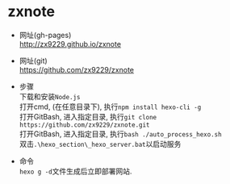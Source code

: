 # zxnote  

* 网址(gh-pages)  
http://zx9229.github.io/zxnote  

* 网址(git)  
https://github.com/zx9229/zxnote  

* 步骤  
下载和安装`Node.js`  
打开cmd, (在任意目录下), 执行`npm install hexo-cli -g`  
打开GitBash, 进入指定目录, 执行`git clone https://github.com/zx9229/zxnote.git`  
打开GitBash, 进入指定目录, 执行`bash ./auto_process_hexo.sh`  
双击`.\hexo_section\_hexo_server.bat`以启动服务  

* 命令  
`hexo g -d`文件生成后立即部署网站.  
